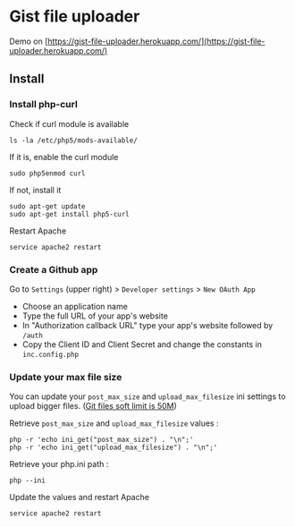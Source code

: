 # Gist file uploader

Demo on [https://gist-file-uploader.herokuapp.com/](https://gist-file-uploader.herokuapp.com/)

## Install

### Install php-curl

Check if curl module is available

    ls -la /etc/php5/mods-available/

If it is, enable the curl module

    sudo php5enmod curl

If not, install it

    sudo apt-get update
    sudo apt-get install php5-curl

Restart Apache

    service apache2 restart

### Create a Github app

Go to `Settings` (upper right) > `Developer settings` > `New OAuth App`

* Choose an application name
* Type the full URL of your app's website
* In "Authorization callback URL" type your app's website followed by `/auth`
* Copy the Client ID and Client Secret and change the constants in `inc.config.php`

### Update your max file size

You can update your `post_max_size` and `upload_max_filesize` ini settings to upload bigger files. ([Git files soft limit is 50M](https://help.github.com/articles/conditions-for-large-files/))

Retrieve `post_max_size` and `upload_max_filesize` values :

    php -r 'echo ini_get("post_max_size") . "\n";'
    php -r 'echo ini_get("upload_max_filesize") . "\n";'

Retrieve your php.ini path :

    php --ini

Update the values and restart Apache

    service apache2 restart
